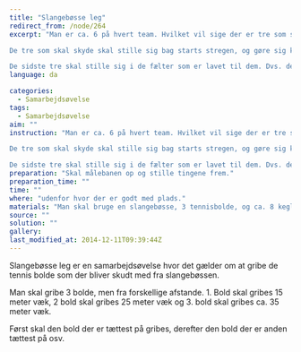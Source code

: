 ```yaml
---
title: "Slangebøsse leg"
redirect_from: /node/264
excerpt: "Man er ca. 6 på hvert team. Hvilket vil sige der er tre som skal styre slangebøssen og tre som skal gribe bolde.

De tre som skal skyde skal stille sig bag starts stregen, og gøre sig klar til at skyde. Der skal være to til at holde slangebøssen også en til at sigte og skyde.

De sidste tre skal stille sig i de fælter som er lavet til dem. Dvs. den første som skal gribe må gribe bolden fra 15 - 25 meters, den anden som skal gribe bolden skal gribe den fra 25 - 35 meters afstand, og den sidste skal gribe bolden fra 35 + meteres afstand. Dvs. der er lavet nogle linier som afgrænser hvor personerne som skal gribe må stå. Når man har grebet sin bold stille man sig ud. Det er ikke tilladt at hjælpe den næste med at gribe dens bold."
language: da

categories: 
  - Samarbejdsøvelse
tags: 
  - Samarbejdsøvelse
aim: ""
instruction: "Man er ca. 6 på hvert team. Hvilket vil sige der er tre som skal styre slangebøssen og tre som skal gribe bolde.

De tre som skal skyde skal stille sig bag starts stregen, og gøre sig klar til at skyde. Der skal være to til at holde slangebøssen også en til at sigte og skyde.

De sidste tre skal stille sig i de fælter som er lavet til dem. Dvs. den første som skal gribe må gribe bolden fra 15 - 25 meters, den anden som skal gribe bolden skal gribe den fra 25 - 35 meters afstand, og den sidste skal gribe bolden fra 35 + meteres afstand. Dvs. der er lavet nogle linier som afgrænser hvor personerne som skal gribe må stå. Når man har grebet sin bold stille man sig ud. Det er ikke tilladt at hjælpe den næste med at gribe dens bold."
preparation: "Skal målebanen op og stille tingene frem."
preparation_time: ""
time: ""
where: "udenfor hvor der er godt med plads."
materials: "Man skal bruge en slangebøsse, 3 tennisbolde, og ca. 8 kegler som bruges til markere hvor deltagerne skal stå."
source: ""
solution: ""
gallery:
last_modified_at: 2014-12-11T09:39:44Z
---
```

Slangebøsse leg er en samarbejdsøvelse hvor det gælder om at gribe de tennis bolde som der bliver skudt med fra slangebøssen.

Man skal gribe 3 bolde, men fra forskellige afstande. 1. Bold skal gribes 15 meter væk, 2 bold skal gribes 25 meter væk og 3. bold skal gribes ca. 35 meter væk.

Først skal den bold der er tættest på gribes, derefter den bold der er anden tættest på osv.

